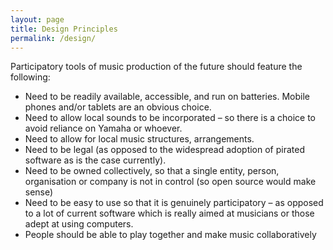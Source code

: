 ```yaml
---
layout: page
title: Design Principles
permalink: /design/
---
```


Participatory tools of music production of the future  should feature the following:

- Need to be readily available, accessible, and run on batteries. Mobile phones and/or tablets are an obvious choice.
- Need to allow local sounds to be incorporated – so there is a choice to avoid reliance on Yamaha or whoever.
- Need to allow for local music structures, arrangements.
- Need to be legal (as opposed to the widespread adoption of pirated software as is the case currently).
- Need to be owned collectively, so that a single entity, person, organisation or company is not in control (so open source would make sense)
- Need to be easy to use so that it is genuinely participatory – as opposed to a lot of current software which is really aimed at musicians or those adept at using computers.
- People should be able to play together and make music collaboratively
